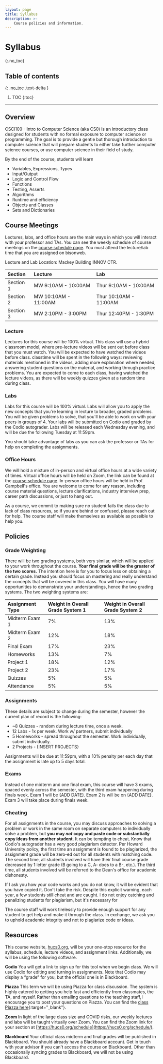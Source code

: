 ```yaml
---
layout: page
title: Syllabus
description: >-
    Course policies and information.
---
```


# Syllabus
{:.no_toc}

## Table of contents
{: .no_toc .text-delta }

1. TOC
{:toc}

---
## Overview
CSCI100 - Intro to Computer Science (aka CS0) is an introductory class designed for students with no formal exposure to computer science or programming. The goal is to provide a gentle but thorough introduction to computer science that will prepare students to either take further computer science courses, or use computer science in their field of study.

By the end of the course, students will learn
 - Variables, Expressions, Types
 - Input/Output
 - Logic and Control Flow
 - Functions
 - Testing, Asserts
 - Algorithms
 - Runtime and efficiency
 - Objects and Classes
 - Sets and Dictionaries

## Course Meetings
Lectures, labs, and office hours are the main ways in which you will interact with your professor and TAs. You can see the weekly schedule of course meetings on the [course schedule page](schedule.md). You must attend the lecture/lab time that you are assigned on bisonweb. 


Lecture and Lab Location: Mackey Building INNOV CTR.

| Section | Lecture| Lab |
|:-------------|:------|:------|
| Section 1 |  MW 9:10AM - 10:00AM | Thur 9:10AM - 10:00AM |
| Section 2 |  MW 10:10AM - 11:00AM | Thur 10:10AM - 11:00AM |
| Section 3 |  MW 2:10PM - 3:00PM | Thur 12:40PM - 1:30PM |

### Lecture
Lectures for this course will be 100% virtual. This class will use a hybrid classroom model, where pre-lecture videos will be sent out before class that you must watch. You will be expected to have watched the videos before class. classtime will be spent in the following ways: reviewing materials mentioned in the videos, adding more explanation where needed, answering student questions on the material, and working through practice problems. You are expected to come to each class, having watched the lecture videos, as there will be weekly quizzes given at a random time during class. 

### Labs
Labs for this course will be 100% virtual. Labs will allow you to apply the new concepts that you're learning in lecture to broader, graded problems. You will be given problems to solve, that you'll be able to work on with your peers in groups of 4. Your labs will be submitted on Codio and graded by the Codio autograder. Labs will be released each Wednesday evening, and will be due the following Tuesday at 11:59pm. 

You should take advantage of labs as you can ask the professor or TAs for help on completing the assignments. 

### Office Hours

We will hold a mixture of in-person and virtual office hours at a wide variety of times. Virtual office hours will be held on Zoom, the link can be found at the [course schedule page](schedule.md). In-person office hours will be held in Prof. Campbell's office. You are welcome to come for any reason, including course material questions, lecture clarifications, industry interview prep, career path discussions, or just to hang out. 

As a course, we commit to making sure no student fails the class due to lack of class resources, so if you are behind or confused, please reach out for help. The course staff will make themselves as available as possible to help you.

## Policies

### Grade Weighting

There will be two grading systems, both very similar, which will be applied to your work throughout the course. **Your final grade will be the greater of the two scores.** The intention here is for you to focus less on obtaining a certain grade. Instead you should focus on mastering and really understand the concepts that will be covered in this class. You will have many opportunities to demonstrate your understandings, hence the two grading systems. The two weighting systems are:

| Assignment Type | Weight in Overall Grade System 1 | Weight in Overall Grade System 2 |
|:-------------|:------|:------|
| Midterm Exam 1 |  7%  | 13% |
| Midterm Exam 2 | 12%  | 18% |
| Final Exam | 17% | 23% |
| Homeworks | 13% | 7% |
| Project 1 | 18% | 12% |
| Project 2 | 23% | 17% |
| Quizzes | 5% | 5% |
| Attendance | 5% | 5% |

### Assignments
These details are subject to change during the semester, however the current plan of record is the following:

- ~8 Quizzes - random during lecture time, once a week. 
- 12 Labs - 1x per week. Work w/ partners, submit individually
- 5 Homeworks - spread throughout the semester. Work individually, submit individually.
- 2 Projects - {INSERT PROJECTS}

Assignments will be due at 11:59pm, with a 10% penalty per each day that the assignment is late up to 5 days total.

### Exams
Instead of one midterm and one final exam, this course will have 3 exams, spaced evenly across the semester, with the third exam happening during finals week. Exam 1 will be {ADD DATE}. Exam 2 is will be on {ADD DATE}. Exam 3 will take place during finals week. 

### Cheating

For all assignments in the course, you may discuss approaches to solving a problem or work in the same room on separate computers to individually solve a problem, but **you may *not* copy and paste code or substantially copy ideas from another student**. It can be tempting to cheat. Know that Codio's autograder has a very good plagiarism detector. Per Howard University policy, the first time an assignment is found to be plagiarized, the assignment grade will be zero-ed out for all students with matching code. The second time, all students involved will have their final course grade decreased by 1 letter grade (B going to a C, A- does to a B-, etc.). The third time, all students involved will be referred to the Dean's office for academic dishonesty.

If I ask you how your code works and you do not know, it will be evident that you have copied it. Don't take the risk. Despite this explicit warning, each year, a few students still cheat and are caught. I do not enjoy catching and penalizing students for plagiarism, but it's necessary for 

The course staff will work tirelessly to provide enough support for any student to get help and make it through the class. In exchange, we ask you to uphold academic integrity and not to plagiarize code or ideas.

## Resources

This course website, [hucs0.org](https://www.hucs0.org), will be your one-stop resource for the syllabus, schedule, lecture videos, and assignment links. Additionally, we will be using the following software.

**Codio**
You will get a link to sign up for this tool when we begin class. We will use Codio for editing and turning in assignments. Note that Codio may display a “grade” for you, but the official one is in Blackboard.

**Piazza**
This term we will be using Piazza for class discussion. The system is highly catered to getting you help fast and efficiently from classmates, the TA, and myself. Rather than emailing questions to the teaching staff, I encourage you to post your questions on Piazza. You can find the [class Piazza here](https://www.shortl.io/cs0-piazza){:target="_blank"}.

**Zoom**
In light of the large class size and COVID risks, our weekly lectures and labs will be taught virtually over Zoom. You can find the Zoom link for your section at [https://hucs0.org/schedule](https://hucs0.org/schedule/).

**Blackboard**
Your official class midterm and final grades will be published in Blackboard. You should already have a Blackboard account. Get in touch with your advisor if you can't access the course on Blackboard. Other than occasionally syncing grades to Blackboard, we will not be using Blackboard.
